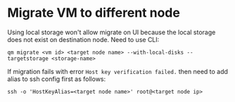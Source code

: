 # Migrate VM to different node

Using local storage won't allow migrate on UI because the local storage does not exist on destination node. Need to use CLI:

```
qm migrate <vm id> <target node name> --with-local-disks --targetstorage <storage-name>
```

If migration fails with error `Host key verification failed.` then need to add alias to ssh config first as follows:

```
ssh -o 'HostKeyAlias=<target node name>' root@<target node ip>
```